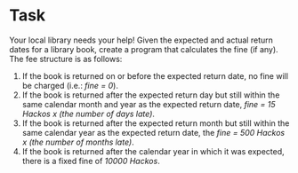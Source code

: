 ﻿# Task

Your local library needs your help! Given the expected and actual return dates for a library book, create a program that calculates the fine (if any). The fee structure is as follows:

1. If the book is returned on or before the expected return date, no fine will be charged (i.e.: *fine = 0*).
1. If the book is returned after the expected return day but still within the same calendar month and year as the expected return date, *fine = 15 Hackos x (the number of days late)*.
1. If the book is returned after the expected return month but still within the same calendar year as the expected return date, the *fine = 500 Hackos x (the number of months late)*.
1. If the book is returned after the calendar year in which it was expected, there is a fixed fine of *10000 Hackos*.
